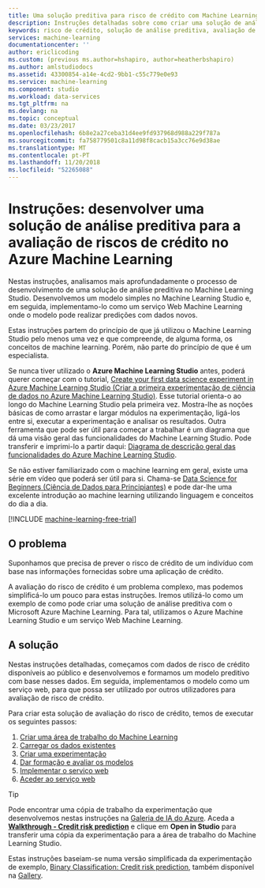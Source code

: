 ```yaml
---
title: Uma solução preditiva para risco de crédito com Machine Learning | Microsoft Docs
description: Instruções detalhadas sobre como criar uma solução de análise preditiva para a avaliação de riscos de crédito no Azure Machine Learning Studio.
keywords: risco de crédito, solução de análise preditiva, avaliação de riscos
services: machine-learning
documentationcenter: ''
author: ericlicoding
ms.custom: (previous ms.author=hshapiro, author=heatherbshapiro)
ms.author: amlstudiodocs
ms.assetid: 43300854-a14e-4cd2-9bb1-c55c779e0e93
ms.service: machine-learning
ms.component: studio
ms.workload: data-services
ms.tgt_pltfrm: na
ms.devlang: na
ms.topic: conceptual
ms.date: 03/23/2017
ms.openlocfilehash: 6b8e2a27ceba31d4ee9fd937968d988a229f787a
ms.sourcegitcommit: fa758779501c8a11d98f8cacb15a3cc76e9d38ae
ms.translationtype: MT
ms.contentlocale: pt-PT
ms.lasthandoff: 11/20/2018
ms.locfileid: "52265088"
---
```

# <a name="walkthrough-develop-a-predictive-analytics-solution-for-credit-risk-assessment-in-azure-machine-learning"></a>Instruções: desenvolver uma solução de análise preditiva para a avaliação de riscos de crédito no Azure Machine Learning

Nestas instruções, analisamos mais aprofundadamente o processo de desenvolvimento de uma solução de análise preditiva no Machine Learning Studio. Desenvolvemos um modelo simples no Machine Learning Studio e, em seguida, implementamo-lo como um serviço Web Machine Learning onde o modelo pode realizar predições com dados novos. 

Estas instruções partem do princípio de que já utilizou o Machine Learning Studio pelo menos uma vez e que compreende, de alguma forma, os conceitos de machine learning. Porém, não parte do princípio de que é um especialista.

Se nunca tiver utilizado o **Azure Machine Learning Studio** antes, poderá querer começar com o tutorial, [Create your first data science experiment in Azure Machine Learning Studio (Criar a primeira experimentação de ciência de dados no Azure Machine Learning Studio)](create-experiment.md). Esse tutorial orienta-o ao longo do Machine Learning Studio pela primeira vez. Mostra-lhe as noções básicas de como arrastar e largar módulos na experimentação, ligá-los entre si, executar a experimentação e analisar os resultados. Outra ferramenta que pode ser útil para começar a trabalhar é um diagrama que dá uma visão geral das funcionalidades do Machine Learning Studio. Pode transferir e imprimi-lo a partir daqui: [Diagrama de descrição geral das funcionalidades do Azure Machine Learning Studio](studio-overview-diagram.md).
 
Se não estiver familiarizado com o machine learning em geral, existe uma série em vídeo que poderá ser útil para si. Chama-se [Data Science for Beginners (Ciência de Dados para Principiantes)](data-science-for-beginners-the-5-questions-data-science-answers.md) e pode dar-lhe uma excelente introdução ao machine learning utilizando linguagem e conceitos do dia a dia.


[!INCLUDE [machine-learning-free-trial](../../../includes/machine-learning-free-trial.md)]
 

## <a name="the-problem"></a>O problema

Suponhamos que precisa de prever o risco de crédito de um indivíduo com base nas informações fornecidas sobre uma aplicação de crédito.  

A avaliação do risco de crédito é um problema complexo, mas podemos simplificá-lo um pouco para estas instruções. Iremos utilizá-lo como um exemplo de como pode criar uma solução de análise preditiva com o Microsoft Azure Machine Learning. Para tal, utilizamos o Azure Machine Learning Studio e um serviço Web Machine Learning.  

## <a name="the-solution"></a>A solução

Nestas instruções detalhadas, começamos com dados de risco de crédito disponíveis ao público e desenvolvemos e formamos um modelo preditivo com base nesses dados. Em seguida, implementamos o modelo como um serviço web, para que possa ser utilizado por outros utilizadores para avaliação de risco de crédito.

Para criar esta solução de avaliação do risco de crédito, temos de executar os seguintes passos:  

1. [Criar uma área de trabalho do Machine Learning](walkthrough-1-create-ml-workspace.md)
2. [Carregar os dados existentes](walkthrough-2-upload-data.md)
3. [Criar uma experimentação](walkthrough-3-create-new-experiment.md)
4. [Dar formação e avaliar os modelos](walkthrough-4-train-and-evaluate-models.md)
5. [Implementar o serviço web](walkthrough-5-publish-web-service.md)
6. [Aceder ao serviço web](walkthrough-6-access-web-service.md)

> [!TIP] 
> Pode encontrar uma cópia de trabalho da experimentação que desenvolvemos nestas instruções na [Galeria de IA do Azure](https://gallery.cortanaintelligence.com). Aceda a **[Walkthrough - Credit risk prediction](https://gallery.cortanaintelligence.com/Experiment/Walkthrough-Credit-risk-prediction-1)** e clique em **Open in Studio** para transferir uma cópia da experimentação para a área de trabalho do Machine Learning Studio.
> 
> Estas instruções baseiam-se numa versão simplificada da experimentação de exemplo, [Binary Classification: Credit risk prediction](https://go.microsoft.com/fwlink/?LinkID=525270), também disponível na [Gallery](http://gallery.cortanaintelligence.com/).
